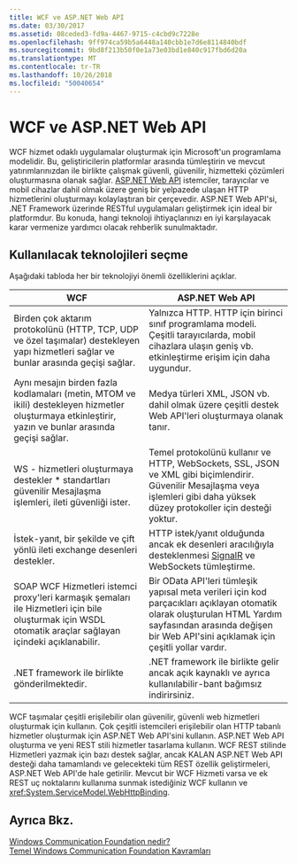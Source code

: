 ```yaml
---
title: WCF ve ASP.NET Web API
ms.date: 03/30/2017
ms.assetid: 08ceded3-fd9a-4467-9715-c4cbd9c7228e
ms.openlocfilehash: 9ff974ca59b5a6448a140cbb1e7d6e8114840bdf
ms.sourcegitcommit: 9bd8f213b50f0e1a73e03bd1e840c917fbd6d20a
ms.translationtype: MT
ms.contentlocale: tr-TR
ms.lasthandoff: 10/26/2018
ms.locfileid: "50040654"
---
```

# <a name="wcf-and-aspnet-web-api"></a>WCF ve ASP.NET Web API
WCF hizmet odaklı uygulamalar oluşturmak için Microsoft'un programlama modelidir. Bu, geliştiricilerin platformlar arasında tümleştirin ve mevcut yatırımlarınızdan ile birlikte çalışmak güvenli, güvenilir, hizmetteki çözümleri oluşturmasına olanak sağlar. [ASP.NET Web API](https://www.asp.net/web-api) istemciler, tarayıcılar ve mobil cihazlar dahil olmak üzere geniş bir yelpazede ulaşan HTTP hizmetlerini oluşturmayı kolaylaştıran bir çerçevedir. ASP.NET Web API'si, .NET Framework üzerinde RESTful uygulamaları geliştirmek için ideal bir platformdur. Bu konuda, hangi teknoloji ihtiyaçlarınızı en iyi karşılayacak karar vermenize yardımcı olacak rehberlik sunulmaktadır.  
  
## <a name="choosing-which-technology-to-use"></a>Kullanılacak teknolojileri seçme  
 Aşağıdaki tabloda her bir teknolojiyi önemli özelliklerini açıklar.  
  
|WCF|ASP.NET Web API|  
|---------|---------------------|  
|Birden çok aktarım protokolünü (HTTP, TCP, UDP ve özel taşımalar) destekleyen yapı hizmetleri sağlar ve bunlar arasında geçişi sağlar.|Yalnızca HTTP. HTTP için birinci sınıf programlama modeli. Çeşitli tarayıcılarda, mobil cihazlara ulaşın geniş vb. etkinleştirme erişim için daha uygundur.|  
|Aynı mesajın birden fazla kodlamaları (metin, MTOM ve ikili) destekleyen hizmetler oluşturmaya etkinleştirir, yazın ve bunlar arasında geçişi sağlar.|Medya türleri XML, JSON vb. dahil olmak üzere çeşitli destek Web API'leri oluşturmaya olanak tanır.|  
|WS - hizmetleri oluşturmaya destekler * standartları güvenilir Mesajlaşma işlemleri, ileti güvenliği ister.|Temel protokolünü kullanır ve HTTP, WebSockets, SSL, JSON ve XML gibi biçimlendirir. Güvenilir Mesajlaşma veya işlemleri gibi daha yüksek düzey protokoller için desteği yoktur.|  
|İstek-yanıt, bir şekilde ve çift yönlü ileti exchange desenleri destekler.|HTTP istek/yanıt olduğunda ancak ek desenleri aracılığıyla desteklenmesi [SignalR](https://github.com/SignalR/SignalR) ve WebSockets tümleştirme.|  
|SOAP WCF Hizmetleri istemci proxy'leri karmaşık şemaları ile Hizmetleri için bile oluşturmak için WSDL otomatik araçlar sağlayan içindeki açıklanabilir.|Bir OData API'leri tümleşik yapısal meta verileri için kod parçacıkları açıklayan otomatik olarak oluşturulan HTML Yardım sayfasından arasında değişen bir Web API'sini açıklamak için çeşitli yollar vardır.|  
|.NET framework ile birlikte gönderilmektedir.|.NET framework ile birlikte gelir ancak açık kaynaklı ve ayrıca kullanılabilir-bant bağımsız indirirsiniz.|  
  
 WCF taşımalar çeşitli erişilebilir olan güvenilir, güvenli web hizmetleri oluşturmak için kullanın. Çok çeşitli istemcileri erişilebilir olan HTTP tabanlı hizmetler oluşturmak için ASP.NET Web API'sini kullanın. ASP.NET Web API oluşturma ve yeni REST stili hizmetler tasarlama kullanın. WCF REST stilinde Hizmetleri yazmak için bazı destek sağlar, ancak KALAN ASP.NET Web API desteği daha tamamlandı ve gelecekteki tüm REST özellik geliştirmeleri, ASP.NET Web API'de hale getirilir. Mevcut bir WCF Hizmeti varsa ve ek REST uç noktalarını kullanıma sunmak istediğiniz WCF kullanın ve <xref:System.ServiceModel.WebHttpBinding>.  
  
## <a name="see-also"></a>Ayrıca Bkz.  
 [Windows Communication Foundation nedir?](../../../docs/framework/wcf/whats-wcf.md)  
 [Temel Windows Communication Foundation Kavramları](../../../docs/framework/wcf/fundamental-concepts.md)  
